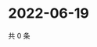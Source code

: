 # 2022-06-19

共 0 条

<!-- BEGIN WEIBO -->
<!-- 最后更新时间 Sun Jun 19 2022 01:13:46 GMT+0800 (China Standard Time) -->

<!-- END WEIBO -->
